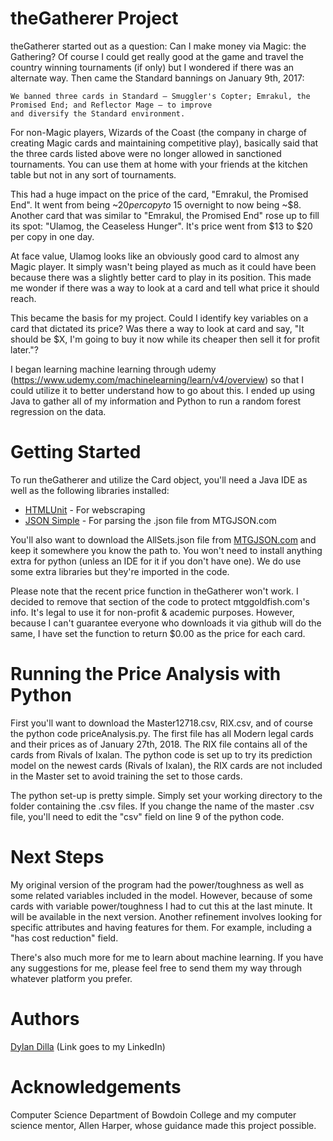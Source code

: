 # theGatherer Project
theGatherer started out as a question: Can I make money via Magic: the Gathering? Of course I could get really good at the game and travel the country winning tournaments (if only) but I wondered if there was an alternate way. Then came the Standard bannings on January 9th, 2017:
```
We banned three cards in Standard — Smuggler's Copter; Emrakul, the Promised End; and Reflector Mage — to improve 
and diversify the Standard environment.
```
For non-Magic players, Wizards of the Coast (the company in charge of creating Magic cards and maintaining competitive play), basically said that the three cards listed above were no longer allowed in sanctioned tournaments. You can use them at home with your friends at the kitchen table but not in any sort of tournaments.   

This had a huge impact on the price of the card, "Emrakul, the Promised End". It went from being ~$20 per copy to ~$15 overnight to now being ~$8. Another card that was similar to "Emrakul, the Promised End" rose up to fill its spot: "Ulamog, the Ceaseless Hunger". It's price went from $13 to $20 per copy in one day. 

At face value, Ulamog looks like an obviously good card to almost any Magic player. It simply wasn't being played as much as it could have been because there was a slightly better card to play in its position. This made me wonder if there was a way to look at a card and tell what price it should reach.

This became the basis for my project. Could I identify key variables on a card that dictated its price? Was there a way to look at card and say, "It should be $X, I'm going to buy it now while its cheaper then sell it for profit later."? 

I began learning machine learning through udemy (https://www.udemy.com/machinelearning/learn/v4/overview) so that I could utilize it to better understand how to go about this. I ended up using Java to gather all of my information and Python to run a random forest regression on the data. 

# Getting Started
To run theGatherer and utilize the Card object, you'll need a Java IDE as well as the following libraries installed:
* [HTMLUnit](http://htmlunit.sourceforge.net/) - For webscraping
* [JSON Simple](https://github.com/fangyidong/json-simple) - For parsing the .json file from MTGJSON.com

You'll also want to download the AllSets.json file from [MTGJSON.com](https://mtgjson.com/) and keep it somewhere you know the path to. You won't need to install anything extra for python (unless an IDE for it if you don't have one). We do use some extra libraries but they're imported in the code.

Please note that the recent price function in theGatherer won't work. I decided to remove that section of the code to protect mtggoldfish.com's info. It's legal to use it for non-profit & academic purposes. However, because I can't guarantee everyone who downloads it via github will do the same, I have set the function to return $0.00 as the price for each card.

# Running the Price Analysis with Python
First you'll want to download the Master12718.csv, RIX.csv, and of course the python code priceAnalysis.py. The first file has all Modern legal cards and their prices as of January 27th, 2018. The RIX file contains all of the cards from Rivals of Ixalan. The python code is set up to try its prediction model on the newest cards (Rivals of Ixalan), the RIX cards are not included in the Master set to avoid training the set to those cards. 

The python set-up is pretty simple. Simply set your working directory to the folder containing the .csv files. If you change the name of the master .csv file, you'll need to edit the "csv" field on line 9 of the python code.

# Next Steps
My original version of the program had the power/toughness as well as some related variables included in the model. However, because of some cards with variable power/toughness I had to cut this at the last minute. It will be available in the next version. Another refinement involves looking for specific attributes and having features for them. For example, including a "has cost reduction" field. 

There's also much more for me to learn about machine learning. If you have any suggestions for me, please feel free to send them my way through whatever platform you prefer. 

# Authors
[Dylan Dilla](https://www.linkedin.com/in/dylandilla/) (Link goes to my LinkedIn)

# Acknowledgements
Computer Science Department of Bowdoin College and my computer science mentor, Allen Harper, whose guidance made this project possible.
